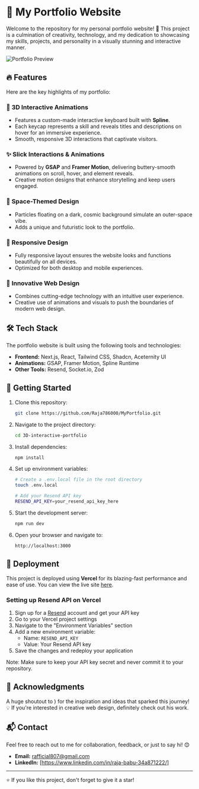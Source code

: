 

# 🚀 My Portfolio Website

Welcome to the repository for my personal portfolio website! 🎉 This project is a culmination of creativity, technology, and my dedication to showcasing my skills, projects, and personality in a visually stunning and interactive manner.

![Portfolio Preview](https://github.com/Naresh-Khatri/Portfolio/blob/main/public/assets/projects-screenshots/portfolio/{11A1BF2F-A646-4A13-8E92-1A45979E6A4A}.png?raw=true)









## 🔥 Features

Here are the key highlights of my portfolio:

### 🎹 **3D Interactive Animations**
- Features a custom-made interactive keyboard built with **Spline**.
- Each keycap represents a skill and reveals titles and descriptions on hover for an immersive experience.
- Smooth, responsive 3D interactions that captivate visitors.

### ✨ **Slick Interactions & Animations**
- Powered by **GSAP** and **Framer Motion**, delivering buttery-smooth animations on scroll, hover, and element reveals.
- Creative motion designs that enhance storytelling and keep users engaged.

### 🌌 **Space-Themed Design**
- Particles floating on a dark, cosmic background simulate an outer-space vibe.
- Adds a unique and futuristic look to the portfolio.

### 📱 **Responsive Design**
- Fully responsive layout ensures the website looks and functions beautifully on all devices.
- Optimized for both desktop and mobile experiences.

### 🧠 **Innovative Web Design**
- Combines cutting-edge technology with an intuitive user experience.
- Creative use of animations and visuals to push the boundaries of modern web design.

## 🛠️ Tech Stack

The portfolio website is built using the following tools and technologies:

- **Frontend:** Next.js, React, Tailwind CSS, Shadcn, Aceternity UI
- **Animations:** GSAP, Framer Motion, Spline Runtime
- **Other Tools:** Resend, Socket.io, Zod

## 🌟 Getting Started

1. Clone this repository:
   ```bash
   git clone https://github.com/Raja786000/MyPortfolio.git
   ```

2. Navigate to the project directory:
   ```bash
   cd 3D-interactive-portfolio
   ```

3. Install dependencies:
   ```bash
   npm install
   ```

4. Set up environment variables:
   ```bash
   # Create a .env.local file in the root directory
   touch .env.local

   # Add your Resend API key
   RESEND_API_KEY=your_resend_api_key_here
   ```

5. Start the development server:
   ```bash
   npm run dev
   ```

6. Open your browser and navigate to:
   ```
   http://localhost:3000
   ```

## 🚀 Deployment

This project is deployed using **Vercel** for its blazing-fast performance and ease of use. You can view the live site [here]( ).

### Setting up Resend API on Vercel

1. Sign up for a [Resend](https://resend.com) account and get your API key
2. Go to your Vercel project settings
3. Navigate to the "Environment Variables" section
4. Add a new environment variable:
   - Name: `RESEND_API_KEY`
   - Value: Your Resend API key
5. Save the changes and redeploy your application

Note: Make sure to keep your API key secret and never commit it to your repository.

## 💖 Acknowledgments

A huge shoutout to ) for the inspiration and ideas that sparked this journey! 💡 If you're interested in creative web design, definitely check out his work.

## 📬 Contact

Feel free to reach out to me for collaboration, feedback, or just to say hi! 😊

- **Email:** rafficial807@gmail.com
- **LinkedIn:**  [https://www.linkedin.com/in/raja-babu-34a871222/]

---

⭐ If you like this project, don't forget to give it a star!
